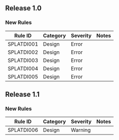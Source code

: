 ﻿## Release 1.0

### New Rules

Rule ID     | Category | Severity | Notes
------------|----------|----------|--------------------
SPLATDI001  |  Design  |  Error   | 
SPLATDI002  |  Design  |  Error   | 
SPLATDI003  |  Design  |  Error   | 
SPLATDI004  |  Design  |  Error   | 
SPLATDI005  |  Design  |  Error   | 

## Release 1.1

### New Rules
Rule ID     | Category | Severity | Notes
------------|----------|----------|--------------------
SPLATDI006  |  Design  |  Warning | 
